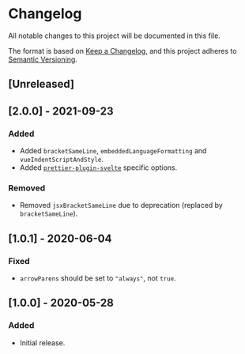 # Changelog

All notable changes to this project will be documented in this file.

The format is based on [Keep a Changelog](https://keepachangelog.com/en/1.0.0/),
and this project adheres to [Semantic Versioning](https://semver.org/spec/v2.0.0.html).

## [Unreleased]

## [2.0.0] - 2021-09-23

### Added

- Added `bracketSameLine`, `embeddedLanguageFormatting` and `vueIndentScriptAndStyle`.
- Added [`prettier-plugin-svelte`](https://github.com/sveltejs/prettier-plugin-svelte) specific options.
### Removed

- Removed `jsxBracketSameLine` due to deprecation (replaced by `bracketSameLine`).

## [1.0.1] - 2020-06-04

### Fixed

- `arrowParens` should be set to `"always"`, not `true`.

## [1.0.0] - 2020-05-28

### Added

- Initial release.
